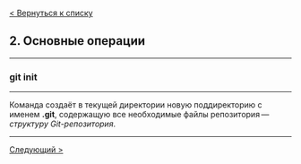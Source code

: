 [< Вернуться к списку](./readme.md "На главную")

## 2. Основные операции
---
### git init
---
Команда создаёт в текущей директории новую поддиректорию с именем **.git**, содержащую все необходимые файлы репозитория — *структуру Git-репозитория*.

---
[Следующий >](./3git-add.md "Next")